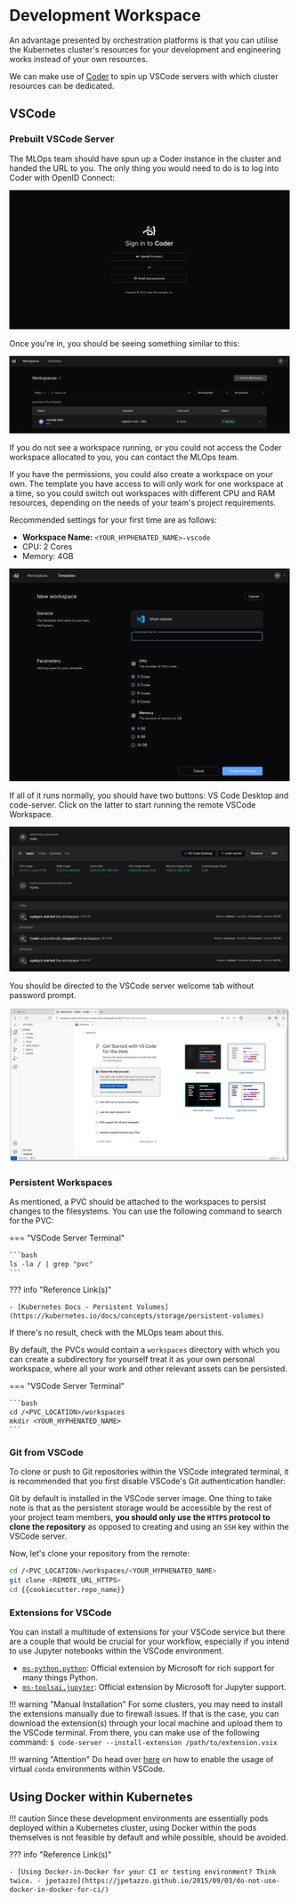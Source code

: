 # Development Workspace

An advantage presented by orchestration platforms is that you can
utilise the Kubernetes cluster's resources for your development and
engineering works instead of your own resources.

We can make use of [Coder][coder] to spin up VSCode servers with which 
cluster resources can be dedicated.

[coder]: https://coder.com/

## VSCode

### Prebuilt VSCode Server

The MLOps team should have spun up a Coder instance in the cluster and 
handed the URL to you. The only thing you would need to do is to log 
into Coder with OpenID Connect:

![Coder Login](assets/screenshots/coder-login-vscode.png)

Once you're in, you should be seeing something similar to this:

![Coder Workspace](assets/screenshots/coder-workspace.png)

If you do not see a workspace running, or you could not access the 
Coder workspace allocated to you, you can contact the MLOps team.

If you have the permissions, you could also create a workspace on your 
own. The template you have access to will only work for one workspace 
at a time, so you could switch out workspaces with different CPU and 
RAM resources, depending on the needs of your team's project 
requirements.

Recommended settings for your first time are as follows:

- __Workspace Name:__ `<YOUR_HYPHENATED_NAME>-vscode`
- CPU: 2 Cores
- Memory: 4GB

![Coder create new workspace](assets/screenshots/coder-create-workspace.png)

If all of it runs normally, you should have two buttons: VS Code 
Desktop and code-server. Click on the latter to start running the 
remote VSCode Workspace.

![Coder workspace running](assets/screenshots/coder-workspace-running.png)

You should be directed to the VSCode server welcome tab without 
password prompt.

![Run:ai - VSCode Server Welcome](assets/screenshots/runai-vscode-server-welcome.png)

### Persistent Workspaces

As mentioned, a PVC should be attached to the workspaces to persist
changes to the filesystems. You can use the following command to search
for the PVC:

=== "VSCode Server Terminal"

    ```bash
    ls -la / | grep "pvc"
    ```

??? info "Reference Link(s)"

    - [Kubernetes Docs - Persistent Volumes](https://kubernetes.io/docs/concepts/storage/persistent-volumes)

If there's no result, check with the MLOps team about this.

By default, the PVCs would contain a `workspaces` directory with which
you can create a subdirectory for yourself treat it as your own 
personal workspace, where all your work and other relevant assets can 
be persisted.

=== "VSCode Server Terminal"

    ```bash
    cd /<PVC_LOCATION>/workspaces
    mkdir <YOUR_HYPHENATED_NAME>
    ```

### Git from VSCode

To clone or push to Git repositories within the VSCode integrated
terminal, it is recommended that you first disable VSCode's Git
authentication handler:

Git by default is installed in the VSCode server image. One thing to
take note is that as the persistent storage would be accessible by the
rest of your project team members, __you should only use the `HTTPS`
protocol to clone the repository__ as opposed to creating and using an
`SSH` key within the VSCode server.

Now, let's clone your repository from the remote:

```bash
cd /<PVC_LOCATION>/workspaces/<YOUR_HYPHENATED_NAME>
git clone <REMOTE_URL_HTTPS>
cd {{cookiecutter.repo_name}}
```

### Extensions for VSCode

You can install a multitude of extensions for your VSCode service but
there are a couple that would be crucial for your workflow, especially
if you intend to use Jupyter notebooks within the VSCode environment.

- [`ms-python.python`][vsx-python]: Official extension by Microsoft for
  rich support for many things Python.
- [`ms-toolsai.jupyter`][vsx-jy]: Official extension by Microsoft 
  for Jupyter support.

!!! warning "Manual Installation"
    For some clusters, you may need to install the extensions manually
    due to firewall issues. If that is the case, you can download the
    extension(s) through your local machine and upload them to the 
    VSCode terminal. From there, you can make use of the following 
    command:
    ```
    $ code-server --install-extension /path/to/extension.vsix
    ```

!!! warning "Attention"
    Do head over [here][jy-vscode] on how to enable the usage of 
    virtual `conda` environments within VSCode.

[vsx-python]: https://marketplace.visualstudio.com/items?itemName=ms-python.python
[vsx-jy]: https://marketplace.visualstudio.com/items?itemName=ms-toolsai.jupyter
[jy-vscode]: ./05-virtual-env.md#jupyter-kernel-for-vscode

## Using Docker within Kubernetes

!!! caution
    Since these development environments are essentially pods deployed
    within a Kubernetes cluster, using Docker within the pods
    themselves is not feasible by default and while possible, should
    be avoided.

??? info "Reference Link(s)"

    - [Using Docker-in-Docker for your CI or testing environment? Think twice. - jpetazzo](https://jpetazzo.github.io/2015/09/03/do-not-use-docker-in-docker-for-ci/)
